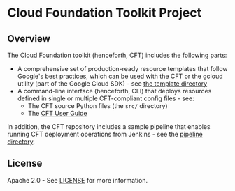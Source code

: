 # Cloud Foundation Toolkit Project

## Overview

The Cloud Foundation toolkit (henceforth, CFT) includes the following parts:

- A comprehensive set of production-ready resource templates that follow
  Google's best practices, which can be used with the CFT or the gcloud
  utility (part of the Google Cloud SDK) - see
  [the template directory](templates/README.md)
- A command-line interface (henceforth, CLI) that deploys resources defined in
  single or multiple CFT-compliant config files - see:
  - The CFT source Python files (the `src/` directory)
  - The [CFT User Guide](docs/userguide.md)

In addition, the CFT repository includes a sample pipeline that enables running
CFT deployment operations from Jenkins - see the
[pipeline directory](pipeline/README.md).

## License

Apache 2.0 - See [LICENSE](LICENSE) for more information.